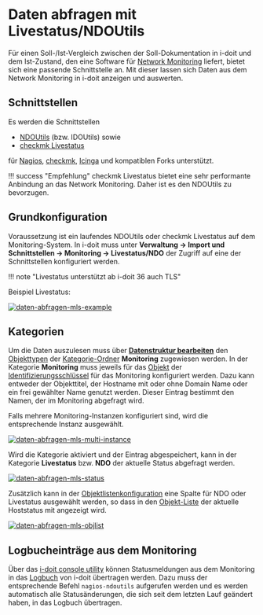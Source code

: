 # Daten abfragen mit Livestatus/NDOUtils

Für einen Soll-/Ist-Vergleich zwischen der Soll-Dokumentation in i-doit und dem Ist-Zustand, den eine Software für [Network Monitoring](../network-monitoring/index.md) liefert, bietet sich eine passende Schnittstelle an. Mit dieser lassen sich Daten aus dem Network Monitoring in i-doit anzeigen und auswerten.

## Schnittstellen

Es werden die Schnittstellen

-   [NDOUtils](https://exchange.nagios.org/directory/Addons/Database-Backends/NDOUtils/details) (bzw. IDOUtils) sowie
-   [checkmk Livestatus](https://docs.checkmk.com/latest/de/livestatus.html)

für [Nagios](https://www.nagios.org/), [checkmk](https://docs.checkmk.com/latest/de/livestatus.html), [Icinga](https://www.icinga.org/) und kompatiblen Forks unterstützt.

!!! success "Empfehlung"
    checkmk Livestatus bietet eine sehr performante Anbindung an das Network Monitoring. Daher ist es den NDOUtils zu bevorzugen.

## Grundkonfiguration

Voraussetzung ist ein laufendes NDOUtils oder checkmk Livestatus auf dem Monitoring-System. In i-doit muss unter **Verwaltung → Import und Schnittstellen → Monitoring → Livestatus/NDO** der Zugriff auf eine der Schnittstellen konfiguriert werden.

!!! note "Livestatus unterstützt ab i-doit 36 auch TLS"

Beispiel Livestatus:

[![daten-abfragen-mls-example](../../assets/images/de/automatisierung-und-integration/network-monitoring/livestatus/2-nm.png)](../../assets/images/de/automatisierung-und-integration/network-monitoring/livestatus/2-nm.png)

## Kategorien

Um die Daten auszulesen muss über **[Datenstruktur bearbeiten](../../administration/verwaltung/datenstruktur/datenstruktur-bearbeiten.md)** den [Objekttypen](../../grundlagen/struktur-it-dokumentation.md) der [Kategorie-Ordner](../../grundlagen/struktur-it-dokumentation.md) **Monitoring** zugewiesen werden. In der Kategorie **Monitoring** muss jeweils für das [Objekt](../../grundlagen/struktur-it-dokumentation.md) der [Identifizierungsschlüssel](../../grundlagen/eindeutige-referenzierungen.md) für das Monitoring konfiguriert werden. Dazu kann entweder der Objekttitel, der Hostname mit oder ohne Domain Name oder ein frei gewählter Name genutzt werden. Dieser Eintrag bestimmt den Namen, der im Monitoring abgefragt wird.

Falls mehrere Monitoring-Instanzen konfiguriert sind, wird die entsprechende Instanz ausgewählt.

[![daten-abfragen-mls-multi-instance](../../assets/images/de/automatisierung-und-integration/network-monitoring/livestatus/4-nm.png)](../../assets/images/de/automatisierung-und-integration/network-monitoring/livestatus/4-nm.png)

Wird die Kategorie aktiviert und der Eintrag abgespeichert, kann in der Kategorie **Livestatus** bzw. **NDO** der aktuelle Status abgefragt werden.

[![daten-abfragen-mls-status](../../assets/images/de/automatisierung-und-integration/network-monitoring/livestatus/5-nm.png)](../../assets/images/de/automatisierung-und-integration/network-monitoring/livestatus/5-nm.png)

Zusätzlich kann in der [Objektlistenkonfiguration](../../grundlagen/objekt-liste/listenansicht-konfigurieren.md) eine Spalte für NDO oder Livestatus ausgewählt werden, so dass in den [Objekt-Liste](../../grundlagen/objekt-liste/index.md) der aktuelle Hoststatus mit angezeigt wird.

[![daten-abfragen-mls-objlist](../../assets/images/de/automatisierung-und-integration/network-monitoring/livestatus/6-nm.png)](../../assets/images/de/automatisierung-und-integration/network-monitoring/livestatus/6-nm.png)

## Logbucheinträge aus dem Monitoring

Über das [i-doit console utility](../cli/index.md) können Statusmeldungen aus dem Monitoring in das [Logbuch](../../grundlagen/logbuch.md) von i-doit übertragen werden. Dazu muss der entsprechende Befehl `nagios-ndoutils` aufgerufen werden und es werden automatisch alle Statusänderungen, die sich seit dem letzten Lauf geändert haben, in das Logbuch übertragen.
